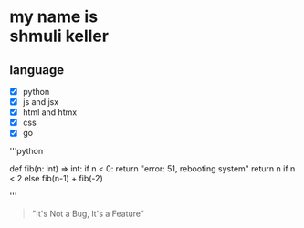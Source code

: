 # my name is <br> shmuli keller </br>

## language

- [x] python
- [x] js and jsx
- [x] html and htmx
- [x] css
- [x] go

'''python

def fib(n: int) => int:
  if n < 0:
    return "error: 51, rebooting system"
  return n if n < 2 else fib(n-1) + fib(-2)

'''


> "It's Not a Bug, It's a Feature"


